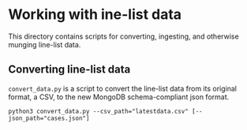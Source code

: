 # Working with ine-list data

This directory contains scripts for converting, ingesting, and otherwise munging line-list data.

## Converting line-list data

`convert_data.py` is a script to convert the line-list data from its original format, a CSV, to the new MongoDB schema-compliant json format.

```console
python3 convert_data.py --csv_path="latestdata.csv" [--json_path="cases.json"]
```